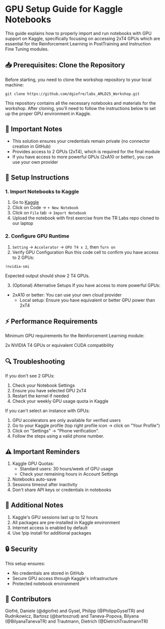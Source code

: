 # GPU Setup Guide for Kaggle Notebooks
This guide explains how to properly import and run notebooks with GPU support on Kaggle, specifically focusing on accessing 2xT4 GPUs which are essential for the Reinforcement Learning in PostTraining and Instruction Fine Tuning modules.

## 📥 Prerequisites: Clone the Repository
Before starting, you need to clone the workshop repository to your local machine:

```
git clone https://github.com/dgiofre/labs_AMLD25_Workshop.git
```

This repository contains all the necessary notebooks and materials for the workshop. After cloning, you'll need to follow the instructions below to set up the proper GPU environment in Kaggle.

## 🔑 Important Notes
* This solution ensures your credentials remain private (no connector creation in GitHub)
* Provides access to 2 GPUs (2xT4), which is required for the final module
* If you have access to more powerful GPUs (2xA10 or better), you can use your own provider

## 🚀 Setup Instructions
### 1. Import Notebooks to Kaggle
1. Go to [Kaggle](https://www.kaggle.com/)
2. Click on Code → ``+ New Notebook``
3. Click on ``File`` tab → ``Import Notebook``
4. Upload the notebook with first exercise from the TR Labs repo cloned to our laptop

### 2. Configure GPU Runtime
1. ``Setting`` → ``Accelerator`` → ``GPU T4 x 2``, then ``Turn on`` 
2. Verify GPU Configuration
Run this code cell to confirm you have access to 2 GPUs:
```{bash}
!nvidia-smi
```
Expected output should show 2 T4 GPUs.

3. (Optional) Alternative Setups
If you have access to more powerful GPUs:

* 2xA10 or better: You can use your own cloud provider
   * Local setup: Ensure you have equivalent or better GPU power than 2xT4

## ⚡ Performance Requirements
Minimum GPU requirements for the Reinforcement Learning module:

2x NVIDIA T4 GPUs or equivalent
CUDA compatibility

## 🔍 Troubleshooting
If you don't see 2 GPUs:

1. Check your Notebook Settings
2. Ensure you have selected GPU 2xT4
3. Restart the kernel if needed
4. Check your weekly GPU usage quota in Kaggle

If you can't select an instance with GPUs:
1. GPU accelerators are only available for verified users
2. Go to your Kaggle profile (top right profile icon -> click on "Your Profile")
3. Click on "Settings" -> "Phone verification".
4. Follow the steps using a valid phone number.

## ⚠️ Important Reminders
1. Kaggle GPU Quotas:
    * Standard users: 30 hours/week of GPU usage
    * Check your remaining hours in Account Settings
2. Notebooks auto-save
3. Sessions timeout after inactivity
4. Don't share API keys or credentials in notebooks

## 📝 Additional Notes
1. Kaggle's GPU sessions last up to 12 hours
2. All packages are pre-installed in Kaggle environment
3. Internet access is enabled by default
4. Use !pip install for additional packages

## 🔒 Security
This setup ensures:

* No credentials are stored in GitHub
* Secure GPU access through Kaggle's infrastructure
* Protected notebook environment

## 👥 Contributors
Giofré, Daniele (@dgiofre) and Gysel, Philipp (@PhilippGyselTR) and Rudnikowicz, Bartosz (@bartoszrud) and Taneva-Popova, Bilyana (@BilyanaTanevaTR) and Trautmann, Dietrich (@DietrichTrautmannTR)


